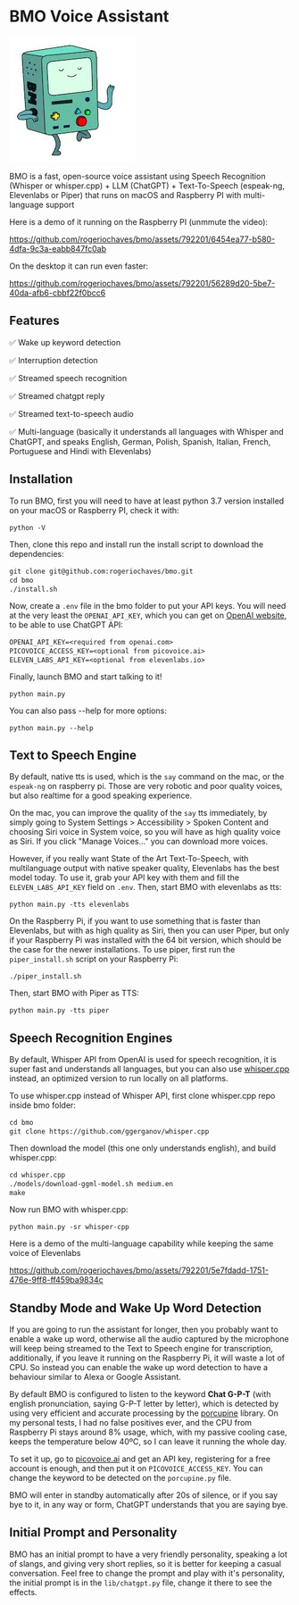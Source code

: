 # BMO Voice Assistant

![a picture of BMO from Adventure Time](./docs/BMO.webp)

BMO is a fast, open-source voice assistant using Speech Recognition (Whisper or whisper.cpp) + LLM (ChatGPT) + Text-To-Speech (espeak-ng, Elevenlabs or Piper) that runs on macOS and Raspberry PI with multi-language support

Here is a demo of it running on the Raspberry PI (unmmute the video):

https://github.com/rogeriochaves/bmo/assets/792201/6454ea77-b580-4dfa-9c3a-eabb847fc0ab

On the desktop it can run even faster:

https://github.com/rogeriochaves/bmo/assets/792201/56289d20-5be7-40da-afb6-cbbf22f0bcc6

## Features

✅ Wake up keyword detection

✅ Interruption detection

✅ Streamed speech recognition

✅ Streamed chatgpt reply

✅ Streamed text-to-speech audio

✅ Multi-language (basically it understands all languages with Whisper and ChatGPT, and speaks English, German, Polish, Spanish, Italian, French, Portuguese and Hindi with Elevenlabs)

## Installation

To run BMO, first you will need to have at least python 3.7 version installed on your macOS or Raspberry PI, check it with:

```
python -V
```

Then, clone this repo and install run the install script to download the dependencies:

```
git clone git@github.com:rogeriochaves/bmo.git
cd bmo
./install.sh
```

Now, create a `.env` file in the bmo folder to put your API keys. You will need at the very least the `OPENAI_API_KEY`, which you can get on [OpenAI website](https://platform.openai.com/account/api-keys), to be able to use ChatGPT API:

```
OPENAI_API_KEY=<required from openai.com>
PICOVOICE_ACCESS_KEY=<optional from picovoice.ai>
ELEVEN_LABS_API_KEY=<optional from elevenlabs.io>
```

Finally, launch BMO and start talking to it!

```
python main.py
```

You can also pass --help for more options:

```
python main.py --help
```

## Text to Speech Engine

By default, native tts is used, which is the `say` command on the mac, or the `espeak-ng` on raspberry pi. Those are very robotic and poor quality voices, but also realtime for a good speaking experience.

On the mac, you can improve the quality of the `say` tts immediately, by simply going to System Settings > Accessibility > Spoken Content and choosing Siri voice in System voice, so you will have as high quality voice as Siri. If you click "Manage Voices..." you can download more voices.

However, if you really want State of the Art Text-To-Speech, with multilanguage output with native speaker quality, Elevenlabs has the best model today. To use it, grab your API key with them and fill the `ELEVEN_LABS_API_KEY` field on `.env`. Then, start BMO with elevenlabs as tts:

```
python main.py -tts elevenlabs
```

On the Raspberry Pi, if you want to use something that is faster than Elevenlabs, but with as high quality as Siri, then you can user Piper, but only if your Raspberry Pi was installed with the 64 bit version, which should be the case for the newer installations. To use piper, first run the `piper_install.sh` script on your Raspberry Pi:

```
./piper_install.sh
```

Then, start BMO with Piper as TTS:

```
python main.py -tts piper
```

## Speech Recognition Engines

By default, Whisper API from OpenAI is used for speech recognition, it is super fast and understands all languages, but you can also use [whisper.cpp](https://github.com/ggerganov/whisper.cpp) instead, an optimized version to run locally on all platforms.

To use whisper.cpp instead of Whisper API, first clone whisper.cpp repo inside bmo folder:

```
cd bmo
git clone https://github.com/ggerganov/whisper.cpp
```

Then download the model (this one only understands english), and build whisper.cpp:

```
cd whisper.cpp
./models/download-ggml-model.sh medium.en
make
```

Now run BMO with whisper.cpp:

```
python main.py -sr whisper-cpp
```

Here is a demo of the multi-language capability while keeping the same voice of Elevenlabs

https://github.com/rogeriochaves/bmo/assets/792201/5e7fdadd-1751-476e-9ff8-ff459ba9834c

## Standby Mode and Wake Up Word Detection

If you are going to run the assistant for longer, then you probably want to enable a wake up word, otherwise all the audio captured by the microphone will keep being streamed to the Text to Speech engine for transcription, additionally, if you leave it running on the Raspberry Pi, it will waste a lot of CPU. So instead you can enable the wake up word detection to have a behaviour similar to Alexa or Google Assistant.

By default BMO is configured to listen to the keyword **Chat G-P-T** (with english pronunciation, saying G-P-T letter by letter), which is detected by using very efficient and accurate processing by the [porcupine](https://github.com/Picovoice/porcupine) library. On my personal tests, I had no false positives ever, and the CPU from Raspberry Pi stays around 8% usage, which, with my passive cooling case, keeps the temperature below 40ºC, so I can leave it running the whole day.

To set it up, go to [picovoice.ai](https://picovoice.ai) and get an API key, registering for a free account is enough, and then put it on `PICOVOICE_ACCESS_KEY`. You can change the keyword to be detected on the `porcupine.py` file.

BMO will enter in standby automatically after 20s of silence, or if you say bye to it, in any way or form, ChatGPT understands that you are saying bye.

## Initial Prompt and Personality

BMO has an initial prompt to have a very friendly personality, speaking a lot of slangs, and giving very short replies, so it is better for keeping a casual conversation. Feel free to change the prompt and play with it's personality, the initial prompt is in the `lib/chatgpt.py` file, change it there to see the effects.
